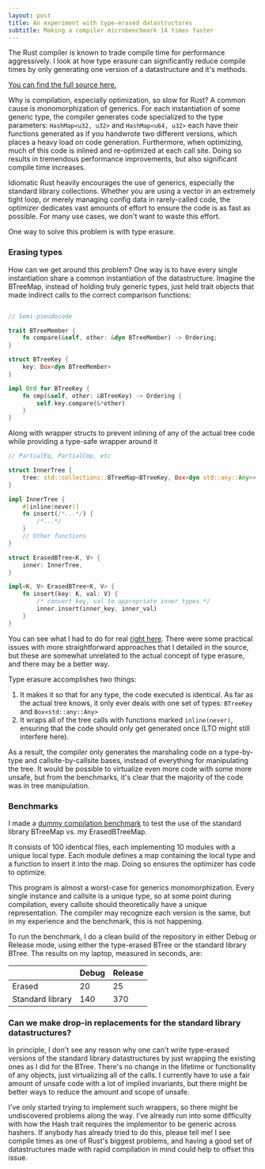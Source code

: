 ```yaml
---
layout: post
title: An experiment with type-erased datastructures
subtitle: Making a compiler microbenchmark 14 times faster
---
```


The Rust compiler is known to trade compile time for performance aggressively. I look at how type erasure can
significantly reduce compile times by only generating one version of a datastructure and it's methods.

[You can find the full source here.](https://github.com/vgatherps/erased_structures)

Why is compilation, especially optimization, so slow for Rust? A common cause is monomorphization of generics.
For each instantiation of some generic type, the compiler generates
code specialized to the type parameters: `HashMap<u32, u32>` and `HashMap<u64, u32>` each
have their functions generated as if you handwrote two different versions, which places
a heavy load on code generation. Furthermore, when optimizing, much of this code is inlined
and re-optimized at each call site. Doing so results in tremendous performance improvements,
but also significant compile time increases.

Idiomatic Rust heavily encourages the use of generics, especially the standard library collections.
Whether you are using a vector in an extremely tight loop,
or merely managing config data in rarely-called code, the optimizer dedicates vast
amounts of effort to ensure the code is as fast as possible. For many use cases,
we don't want to waste this effort.

One way to solve this problem is with type erasure.

### Erasing types
How can we get around this problem? One way is to have every single instantiation share a common
instantiation of the datastructure. Imagine the BTreeMap, instead of holding truly generic types,
just held trait objects that made indirect calls to the correct comparison functions:

``` rust

// Semi-pseudocode

trait BTreeMember {
    fn compare(&self, other: &dyn BTreeMember) -> Ordering;
}

struct BTreeKey {
    key: Box<dyn BTreeMember>
}

impl Ord for BTreeKey {
    fn cmp(&self, other: &BTreeKey) -> Ordering {
        self.key.compare(&*other)
    }
}

```

Along with wrapper structs to prevent inlining of any of the actual tree code
while providing a type-safe wrapper around it

``` rust
// PartialEq, PartialCmp, etc

struct InnerTree {
    tree: std::collections::BTreeMap<BTreeKey, Box<dyn std::any::Any>>,
}

impl InnerTree {
    #[inline(never)]
    fn insert(/*...*/) {
        /*...*/
    }
    // Other functions
}

struct ErasedBTree<K, V> {
    inner: InnerTree,
}

impl<K, V> ErasedBTree<K, V> {
    fn insert(key: K, val: V) {
        /* convert key, val to appropriate inner types */
        inner.insert(inner_key, inner_val)
    }
}

```

You can see what I had to do for real [right here](https://github.com/vgatherps/erased_structures/blob/master/src/erased_tree.rs).
There were some practical issues with more straightforward approaches that I detailed in the source,
but these are somewhat unrelated to the actual concept of type erasure, and there may be a better way.

Type erasure accomplishes two things:
1. It makes it so that for any type, the code executed is identical. As far as the actual tree knows, it only ever deals with one set of types: `BTreeKey` and `Box<std::any::Any>`
2. It wraps all of the tree calls with functions marked `inline(never)`, ensuring that the code should only get generated once (LTO might still interfere here).

As a result, the compiler only generates the marshaling code on a 
type-by-type and callsite-by-callsite bases, instead of everything for manipulating the tree.
It would be possible to virtualize even more code with some more unsafe,
but from the benchmarks, it's clear that the majority of the code was in tree manipulation.

### Benchmarks
I made a 
[dummy compilation benchmark](https://github.com/vgatherps/erased_structures/tree/master/compile_time_test)
to test the use of the standard library BTreeMap vs. my ErasedBTreeMap.

It consists of 100 identical files, each implementing 10 modules with a unique local type.
Each module defines a map containing the local type and a function to insert
it into the map. Doing so ensures the optimizer has code to optimize.

This program is almost a worst-case for generics monomorphization. Every single instance and callsite is
a unique type, so at some point during compilation, every callsite should theoretically have a unique representation.
The compiler may recognize each version is the same, but in my experience and the benchmark,
this is not happening.

To run the benchmark, I do a clean build of the repository in either Debug or Release mode,
using either the type-erased BTree or the standard library BTree.
The results on my laptop, measured in seconds, are:

|                |Debug|Release|
|----------------|-----|-------|
|Erased          |20   |25     |
|Standard library|140  |370    |

### Can we make drop-in replacements for the standard library datastructures?
In principle, I don't see any reason why one can't write type-erased versions of the standard library
datastructures by just wrapping the existing ones as I did for the BTree.
There's no change in the lifetime or functionality of any objects, just
virtualizing all of the calls. I currently have to use a fair amount of unsafe code with a lot
of implied invariants, but there might be better ways to reduce the amount and scope of unsafe.

I've only started trying to implement such wrappers, so there might be undiscovered problems along the way.
I've already run into some difficulty with how the Hash trait requires the implementor to be generic across hashers.
If anybody has already tried to do this, please tell me! I see compile times as one of Rust's biggest problems,
and having a good set of datastructures made with rapid compilation in mind could help to
offset this issue.
